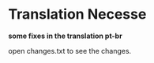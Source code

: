 # Translation Necesse

**some fixes in the translation pt-br**

 open changes.txt to see the changes.
